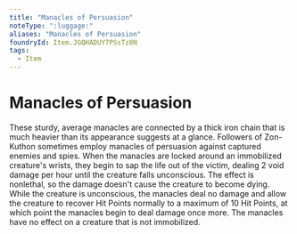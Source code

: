```yaml
---
title: "Manacles of Persuasion"
noteType: ":luggage:"
aliases: "Manacles of Persuasion"
foundryId: Item.JGQHADUY7PSsTz8N
tags:
  - Item
---
```


# Manacles of Persuasion

These sturdy, average manacles are connected by a thick iron chain that is much heavier than its appearance suggests at a glance. Followers of Zon-Kuthon sometimes employ manacles of persuasion against captured enemies and spies. When the manacles are locked around an immobilized creature's wrists, they begin to sap the life out of the victim, dealing 2 void damage per hour until the creature falls unconscious. The effect is nonlethal, so the damage doesn't cause the creature to become dying. While the creature is unconscious, the manacles deal no damage and allow the creature to recover Hit Points normally to a maximum of 10 Hit Points, at which point the manacles begin to deal damage once more. The manacles have no effect on a creature that is not immobilized.
